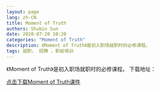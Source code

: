 ```yaml
---
layout: page
lang: zh-CN
title: Moment of Truth
authors: Shubin Sun
date: 2020-07-20 10:20
categories: "Moment of Truth"
description: 《Moment of Truth》是初入职场就职时的必修课程。
tags: 就职， 招聘 ，职前培训
---
```

《Moment of Truth》是初入职场就职时的必修课程。
下载地址：


<a href="http://sb-talents.github.io/SBT-Moment-of-Truth/sb-resource/Moment-of-Truth.pdf" title="点击下载Moment of Truth课件。"  target="_blank"> 点击下载Moment of Truth课件 </a>  

